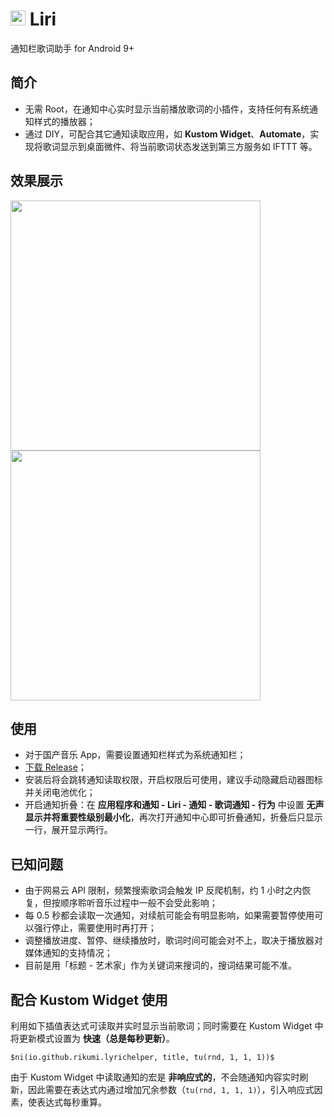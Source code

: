 # <img width="24" src="https://user-images.githubusercontent.com/5051300/130321895-7df9402b-1bd6-42b8-a60d-2ae9c5ead58b.png"> Liri
通知栏歌词助手 for Android 9+

## 简介
- 无需 Root，在通知中心实时显示当前播放歌词的小插件，支持任何有系统通知样式的播放器；
- 通过 DIY，可配合其它通知读取应用，如 **Kustom Widget**、**Automate**，实现将歌词显示到桌面微件、将当前歌词状态发送到第三方服务如 IFTTT 等。

## 效果展示
<p>
<img width="400" src="https://user-images.githubusercontent.com/5051300/130322634-eec48c14-bc87-4df0-b56e-42cbe98a6fea.png">
<img width="400" src="https://user-images.githubusercontent.com/5051300/130322639-900a1f2e-70ef-4ec7-8247-0192bd09c3b6.png">
</p>

## 使用
- 对于国产音乐 App，需要设置通知栏样式为系统通知栏；
- [下载 Release](https://github.com/rikumi/lrc-helper-android/releases/latest)；
- 安装后将会跳转通知读取权限，开启权限后可使用，建议手动隐藏启动器图标并关闭电池优化；
- 开启通知折叠：在 **应用程序和通知 - Liri - 通知 - 歌词通知 - 行为** 中设置 **无声显示并将重要性级别最小化**，再次打开通知中心即可折叠通知，折叠后只显示一行，展开显示两行。

## 已知问题
- 由于网易云 API 限制，频繁搜索歌词会触发 IP 反爬机制，约 1 小时之内恢复，但按顺序聆听音乐过程中一般不会受此影响；
- 每 0.5 秒都会读取一次通知，对续航可能会有明显影响，如果需要暂停使用可以强行停止，需要使用时再打开；
- 调整播放进度、暂停、继续播放时，歌词时间可能会对不上，取决于播放器对媒体通知的支持情况；
- 目前是用「标题 - 艺术家」作为关键词来搜词的，搜词结果可能不准。

## 配合 Kustom Widget 使用
利用如下插值表达式可读取并实时显示当前歌词；同时需要在 Kustom Widget 中将更新模式设置为 **快速（总是每秒更新）**。

```
$ni(io.github.rikumi.lyrichelper, title, tu(rnd, 1, 1, 1))$
```

由于 Kustom Widget 中读取通知的宏是 **非响应式的**，不会随通知内容实时刷新，因此需要在表达式内通过增加冗余参数（`tu(rnd, 1, 1, 1)`），引入响应式因素，使表达式每秒重算。
